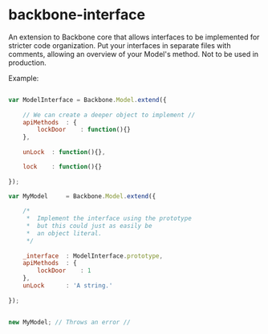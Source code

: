 backbone-interface
==================

An extension to Backbone core that allows interfaces to be implemented for stricter code organization.
Put your interfaces in separate files with comments, allowing an overview of your Model's method. 
Not to be used in production.

Example:

```javascript

var ModelInterface = Backbone.Model.extend({
	
	// We can create a deeper object to implement // 
	apiMethods	: {
		lockDoor	: function(){}
	},
	
	unLock	: function(){},

	lock	: function(){}
	
});

var MyModel		= Backbone.Model.extend({
	
	/*
	 *	Implement the interface using the prototype
	 *	but this could just as easily be 
	 *	an object literal.
	 */
	
	_interface	: ModelInterface.prototype,
	apiMethods	: {
		lockDoor	: 1
	},
	unLock		: 'A string.'
	
});


new MyModel; // Throws an error //


```